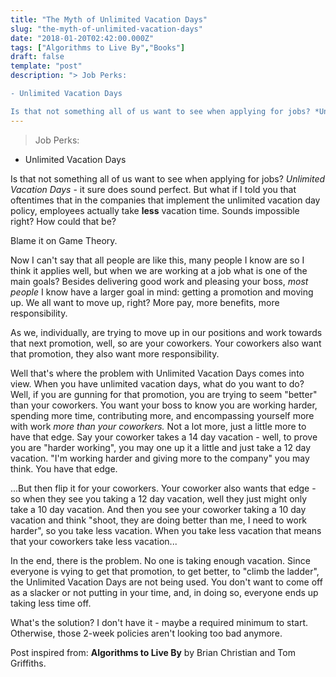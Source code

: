 ```yaml
---
title: "The Myth of Unlimited Vacation Days"
slug: "the-myth-of-unlimited-vacation-days"
date: "2018-01-20T02:42:00.000Z"
tags: ["Algorithms to Live By","Books"]
draft: false
template: "post"
description: "> Job Perks:

- Unlimited Vacation Days

Is that not something all of us want to see when applying for jobs? *Unlimited Vacation Days* - it sure does sound perfect. But what if I told you that..."
---
```


> Job Perks:

- Unlimited Vacation Days

Is that not something all of us want to see when applying for jobs? *Unlimited Vacation Days* - it sure does sound perfect. But what if I told you that oftentimes that in the companies that implement the unlimited vacation day policy, employees actually take **less** vacation time. Sounds impossible right? How could that be?

Blame it on Game Theory.

Now I can't say that all people are like this, many people I know are so I think it applies well, but when we are working at a job what is one of the main goals? Besides delivering good work and pleasing your boss, *most people* I know have a larger goal in mind: getting a promotion and moving up. We all want to move up, right? More pay, more benefits, more responsibility.

As we, individually, are trying to move up in our positions and work towards that next promotion, well, so are your coworkers. Your coworkers also want that promotion, they also want more responsibility.

Well that's where the problem with Unlimited Vacation Days comes into view. When you have unlimited vacation days, what do you want to do? Well, if you are gunning for that promotion, you are trying to seem "better" than your coworkers. You want your boss to know you are working harder, spending more time, contributing more, and encompassing yourself more with work *more than your coworkers.* Not a lot more, just a little more to have that edge. Say your coworker takes a 14 day vacation - well, to prove you are "harder working", you may one up it a little and just take a 12 day vacation. "I'm working harder and giving more to the company" you may think. You have that edge.

...But then flip it for your coworkers. Your coworker also wants that edge - so when they see you taking a 12 day vacation, well they just might only take a 10 day vacation. And then you see your coworker taking a 10 day vacation and think "shoot, they are doing better than me, I need to work harder", so you take less vacation. When you take less vacation that means that your coworkers take less vacation...

In the end, there is the problem. No one is taking enough vacation. Since everyone is vying to get that promotion, to get better, to "climb the ladder", the Unlimited Vacation Days are not being used. You don't want to come off as a slacker or not putting in your time, and, in doing so, everyone ends up taking less time off.

What's the solution? I don't have it - maybe a required minimum to start. Otherwise, those 2-week policies aren't looking too bad anymore.


Post inspired from: **Algorithms to Live By** by Brian Christian and Tom Griffiths.

